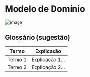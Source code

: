 # Modelo de Domínio

![image](https://github.com/tads-cnat/trabalhos-voluntarios/assets/112009958/91560c9d-6ba5-42e5-beec-e3c8b7e0816b)


## Glossário (sugestão)

|  Termo  |  Explicação  |
| ------- | ------------ |
| Termo 1 | Explicação 1... |
| Termo 2 | Explicação 2... |

